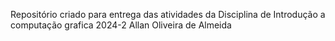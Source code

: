 Repositório criado para entrega das atividades da Disciplina de Introdução a computação grafica 2024-2 
Allan Oliveira de Almeida
